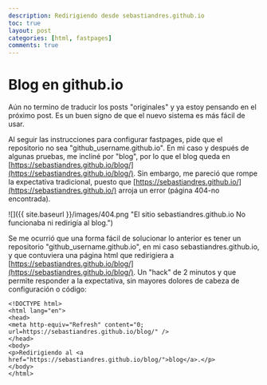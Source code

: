 ```yaml
---
description: Redirigiendo desde sebastiandres.github.io
toc: true
layout: post
categories: [html, fastpages]
comments: true
---
```

# Blog en github.io

Aún no termino de traducir los posts "originales" y ya estoy pensando en el próximo post. Es un buen signo de que el nuevo sistema es más fácil de usar. 

Al seguir las instrucciones para configurar fastpages, pide que el repositorio no sea "github_username.github.io". En mi caso y después de algunas pruebas, me incliné por "blog", por lo que el blog queda en [https://sebastiandres.github.io/blog/](https://sebastiandres.github.io/blog/). Sin embargo, me pareció que rompe la expectativa tradicional, puesto que [https://sebastiandres.github.io/](https://sebastiandres.github.io/) arroja un error (página 404-no encontrada).

![]({{ site.baseurl }}/images/404.png "El sitio sebastiandres.github.io No funcionaba ni redirigía al blog.")


Se me ocurrió que una forma fácil de solucionar lo anterior es tener un repositorio "github_username.github.io", en mi caso sebastiandres.github.io, y que contuviera una página html que redirigiera a [https://sebastiandres.github.io/blog/](https://sebastiandres.github.io/blog/). Un "hack" de 2 minutos y que permite responder a la expectativa, sin mayores dolores de cabeza de configuración o código:

```
<!DOCTYPE html>
<html lang="en">
<head>
<meta http-equiv="Refresh" content="0; url=https://sebastiandres.github.io/blog/" />
</head>
<body>
<p>Redirigiendo al <a href="https://sebastiandres.github.io/blog/">blog</a>.</p>
</body>
</html>
```